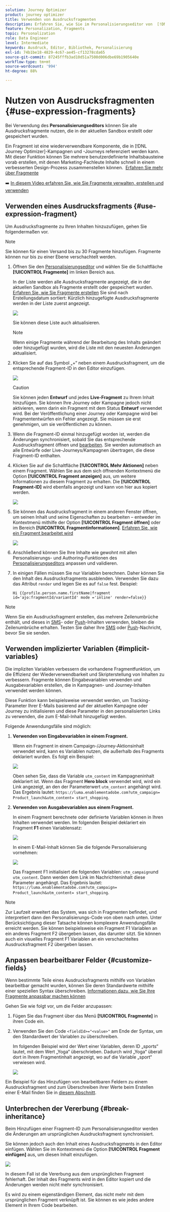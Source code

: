 ```yaml
---
solution: Journey Optimizer
product: journey optimizer
title: Verwenden von Ausdrucksfragmenten
description: Erfahren Sie, wie Sie im Personalisierungseditor von  [!DNL Journey Optimizer]  Ausdrucksfragmente verwenden können.
feature: Personalization, Fragments
topic: Personalization
role: Data Engineer
level: Intermediate
keywords: Ausdruck, Editor, Bibliothek, Personalisierung
exl-id: 74b1be18-4829-4c67-ae45-cf13278cda65
source-git-commit: 87245fffb3ad10d51a7500d006dbe69b1905640e
workflow-type: tm+mt
source-wordcount: '994'
ht-degree: 88%

---
```


# Nutzen von Ausdrucksfragmenten {#use-expression-fragments}

Bei Verwendung des **Personalisierungseditors** können Sie alle Ausdrucksfragmente nutzen, die in der aktuellen Sandbox erstellt oder gespeichert wurden.

Ein Fragment ist eine wiederverwendbare Komponente, die in [!DNL Journey Optimizer]-Kampagnen und -Journeys referenziert werden kann. Mit dieser Funktion können Sie mehrere benutzerdefinierte Inhaltsbausteine vorab erstellen, mit denen Marketing-Fachleute Inhalte schnell in einem verbesserten Design-Prozess zusammenstellen können.  [Erfahren Sie mehr über Fragmente](../content-management/fragments.md)

➡️ [In diesem Video erfahren Sie, wie Sie Fragmente verwalten, erstellen und verwenden](../content-management/fragments.md#video-fragments)

## Verwenden eines Ausdrucksfragments {#use-expression-fragment}

Um Ausdrucksfragmente zu Ihren Inhalten hinzuzufügen, gehen Sie folgendermaßen vor.

>[!NOTE]
>
>Sie können für einen Versand bis zu 30 Fragmente hinzufügen. Fragmente können nur bis zu einer Ebene verschachtelt werden.

1. Öffnen Sie den [Personalisierungseditor](personalization-build-expressions.md) und wählen Sie die Schaltfläche **[!UICONTROL Fragmente]** im linken Bereich aus.

   In der Liste werden alle Ausdrucksfragmente angezeigt, die in der aktuellen Sandbox als Fragmente erstellt oder gespeichert wurden. [Erfahren Sie, wie Sie Fragmente erstellen](../content-management/create-fragments.md)
Sie sind nach Erstellungsdatum sortiert: Kürzlich hinzugefügte Ausdrucksfragmente werden in der Liste zuerst angezeigt.

   ![](assets/expression-fragments-pane.png)

   Sie können diese Liste auch aktualisieren.

   >[!NOTE]
   >
   >Wenn einige Fragmente während der Bearbeitung des Inhalts geändert oder hinzugefügt wurden, wird die Liste mit den neuesten Änderungen aktualisiert.

1. Klicken Sie auf das Symbol „+“ neben einem Ausdrucksfragment, um die entsprechende Fragment-ID in den Editor einzufügen.

   ![](assets/expression-fragment-add.png)

   >[!CAUTION]
   >
   >Sie können jeden **Entwurf** und jedes **Live-Fragment** zu Ihrem Inhalt hinzufügen. Sie können Ihre Journey oder Kampagne jedoch nicht aktivieren, wenn darin ein Fragment mit dem Status **Entwurf** verwendet wird. Bei der Veröffentlichung einer Journey oder Kampagne wird bei Fragmententwürfen ein Fehler angezeigt. Sie müssen sie erst genehmigen, um sie veröffentlichen zu können.

1. Wenn die Fragment-ID einmal hinzugefügt worden ist, werden die Änderungen synchronisiert, sobald Sie das entsprechende Ausdrucksfragment öffnen und [bearbeiten](../content-management/manage-fragments.md#edit-fragments). Sie werden automatisch an alle Entwürfe oder Live-Journeys/Kampagnen übertragen, die diese Fragment-ID enthalten.

1. Klicken Sie auf die Schaltfläche **[!UICONTROL Mehr Aktionen]** neben einem Fragment. Wählen Sie aus dem sich öffnenden Kontextmenü die Option **[!UICONTROL Fragment anzeigen]** aus, um weitere Informationen zu diesem Fragment zu erhalten. Die **[!UICONTROL Fragment-ID]** wird ebenfalls angezeigt und kann von hier aus kopiert werden.

   ![](assets/expression-fragment-view.png)

1. Sie können das Ausdrucksfragment in einem anderen Fenster öffnen, um seinen Inhalt und seine Eigenschaften zu bearbeiten – entweder im Kontextmenü mithilfe der Option **[!UICONTROL Fragment öffnen]** oder im Bereich **[!UICONTROL Fragmentinformationen]**. [Erfahren Sie, wie ein Fragment bearbeitet wird](../content-management/manage-fragments.md#edit-fragments)

   ![](assets/expression-fragment-open.png)

1. Anschließend können Sie Ihre Inhalte wie gewohnt mit allen Personalisierungs- und Authoring-Funktionen des [Personalisierungseditors](personalization-build-expressions.md) anpassen und validieren.

1. In einigen Fällen müssen Sie nur Variablen berechnen. Daher können Sie den Inhalt des Ausdrucksfragments ausblenden. Verwenden Sie dazu das Attribut `render` und legen Sie es auf `false` fest. Beispiel:

   ```
   Hi {{profile.person.name.firstName|fragment id='ajo:fragmentId/variantId' mode ='inline' render=false}}
   ```

>[!NOTE]
>
>Wenn Sie ein Ausdrucksfragment erstellen, das mehrere Zeilenumbrüche enthält, und dieses in [SMS](../sms/create-sms.md#sms-content)- oder [Push](../push/design-push.md)-Inhalten verwenden, bleiben die Zeilenumbrüche erhalten. Testen Sie daher Ihre [SMS](../sms/send-sms.md) oder [Push](../push/send-push.md)-Nachricht, bevor Sie sie senden.

## Verwenden implizierter Variablen {#implicit-variables}

Die impliziten Variablen verbessern die vorhandene Fragmentfunktion, um die Effizienz der Wiederverwendbarkeit und Skripterstellung von Inhalten zu verbessern. Fragmente können Eingabevariablen verwenden und Ausgabevariablen erstellen, die in Kampagnen- und Journey-Inhalten verwendet werden können.

Diese Funktion kann beispielsweise verwendet werden, um Tracking-Parameter Ihrer E-Mails basierend auf der aktuellen Kampagne oder Journey zu initialisieren und diese Parameter in den personalisierten Links zu verwenden, die zum E-Mail-Inhalt hinzugefügt werden.

Folgende Anwendungsfälle sind möglich:

1. **Verwenden von Eingabevariablen in einem Fragment.**

   Wenn ein Fragment in einem Campaign-/Journey-Aktionsinhalt verwendet wird, kann es Variablen nutzen, die außerhalb des Fragments deklariert wurden. Es folgt ein Beispiel:

   ![](../personalization/assets/variable-in-a-fragment.png)

   Oben sehen Sie, dass die Variable `utm_content` im Kampagneninhalt deklariert ist. Wenn das Fragment **Hero block** verwendet wird, wird ein Link angezeigt, an den der Parameterwert `utm_content` angehängt wird. Das Ergebnis lautet: `https://luma.enablementadobe.com?utm_campaign= Product_launch&utm_content= start_shopping`.

1. **Verwenden von Ausgabevariablen aus einem Fragment.**

   In einem Fragment berechnete oder definierte Variablen können in Ihren Inhalten verwendet werden. Im folgenden Beispiel deklariert ein Fragment **F1** einen Variablensatz:

   ![](../personalization/assets/personalize-with-variables.png)

   In einem E-Mail-Inhalt können Sie die folgende Personalisierung vornehmen:

   ![](../personalization/assets/use-fragment-variable.png)

   Das Fragment F1 initialisiert die folgenden Variablen: `utm_campaign`und `utm_content`. Dann werden dem Link im Nachrichteninhalt diese Parameter angehängt. Das Ergebnis lautet: `https://luma.enablementadobe.com?utm_campaign= Product_launch&utm_content= start_shopping`.

>[!NOTE]
>
>Zur Laufzeit erweitert das System, was sich in Fragmenten befindet, und interpretiert dann den Personalisierungs-Code von oben nach unten. Unter Berücksichtigung dieser Tatsache können komplexere Anwendungsfälle erreicht werden. Sie können beispielsweise ein Fragment F1 Variablen an ein anderes Fragment F2 übergeben lassen, das darunter sitzt. Sie können auch ein visuelles Fragment F1 Variablen an ein verschachteltes Ausdrucksfragment F2 übergeben lassen.


## Anpassen bearbeitbarer Felder {#customize-fields}

Wenn bestimmte Teile eines Ausdrucksfragments mithilfe von Variablen bearbeitbar gemacht wurden, können Sie deren Standardwerte mithilfe einer speziellen Syntax überschreiben. [Informationen dazu, wie Sie Ihre Fragmente anpassbar machen können](../content-management/customizable-fragments.md)

Gehen Sie wie folgt vor, um die Felder anzupassen:

1. Fügen Sie das Fragment über das Menü **[!UICONTROL Fragmente]** in ihren Code ein.

1. Verwenden Sie den Code `<fieldId>="<value>"` am Ende der Syntax, um den Standardwert der Variablen zu überschreiben.

   Im folgenden Beispiel wird der Wert einer Variablen, deren ID „sports“ lautet, mit dem Wert „Yoga“ überschrieben. Dadurch wird „Yoga“ überall dort in Ihrem Fragmentinhalt angezeigt, wo auf die Variable „sport“ verwiesen wird.

   ![](../content-management/assets/fragment-expression-use.png)

Ein Beispiel für das Hinzufügen von bearbeitbaren Feldern zu einem Ausdrucksfragment und zum Überschreiben ihrer Werte beim Erstellen einer E-Mail finden Sie in [diesem Abschnitt](../content-management/customizable-fragments.md#example).

## Unterbrechen der Vererbung {#break-inheritance}

Beim Hinzufügen einer Fragment-ID zum Personalisierungseditor werden die Änderungen am ursprünglichen Ausdrucksfragment synchronisiert.

Sie können jedoch auch den Inhalt eines Ausdrucksfragments in den Editor einfügen. Wählen Sie im Kontextmenü die Option **[!UICONTROL Fragment einfügen]** aus, um diesen Inhalt einzufügen.

![](assets/expression-fragment-paste.png)

In diesem Fall ist die Vererbung aus dem ursprünglichen Fragment fehlerhaft. Der Inhalt des Fragments wird in den Editor kopiert und die Änderungen werden nicht mehr synchronisiert.

Es wird zu einem eigenständigen Element, das nicht mehr mit dem ursprünglichen Fragment verknüpft ist. Sie können es wie jedes andere Element in Ihrem Code bearbeiten.

